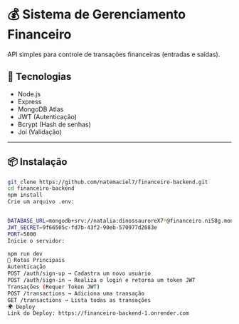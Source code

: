 # 💰 Sistema de Gerenciamento Financeiro

API simples para controle de transações financeiras (entradas e saídas).

## 🚀 Tecnologias

- Node.js
- Express
- MongoDB Atlas
- JWT (Autenticação)
- Bcrypt (Hash de senhas)
- Joi (Validação)

---

## 📦 Instalação

```bash
git clone https://github.com/natemaciel7/financeiro-backend.git
cd financeiro-backend
npm install
Crie um arquivo .env:


DATABASE_URL=mongodb+srv://natalia:dinossauroreX7*@financeiro.ni58g.mongodb.net/?retryWrites=true&w=majority&appName=financeiro
JWT_SECRET=9f66505c-fd7b-43f2-90eb-570977d2083e
PORT=5000
Inicie o servidor:

npm run dev
🔑 Rotas Principais
Autenticação
POST /auth/sign-up → Cadastra um novo usuário
POST /auth/sign-in → Realiza o login e retorna um token JWT
Transações (Requer Token JWT)
POST /transactions → Adiciona uma transação
GET /transactions → Lista todas as transações
🌍 Deploy
Link do Deploy: https://financeiro-backend-1.onrender.com


```
